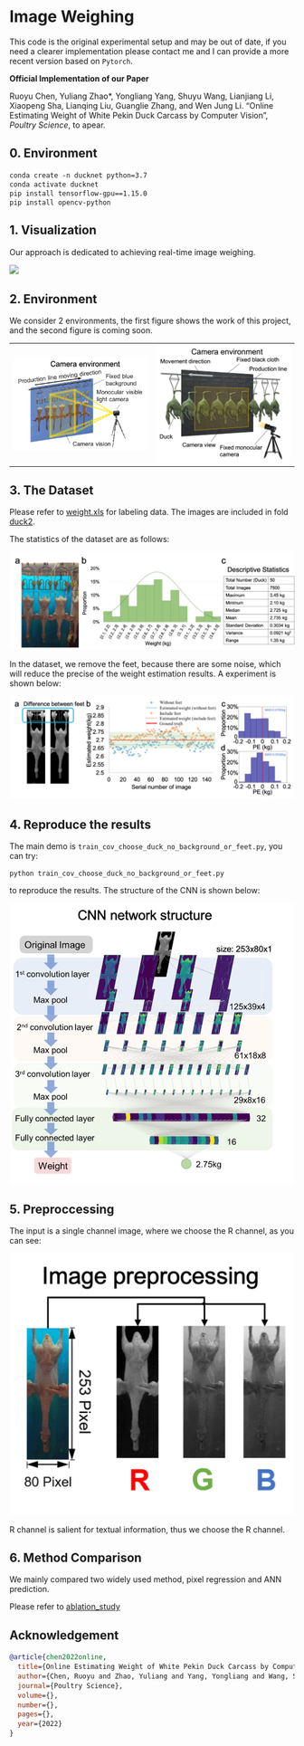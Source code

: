 # Image Weighing

This code is the original experimental setup and may be out of date, if you need a clearer implementation please contact me and I can provide a more recent version based on `Pytorch`.

**Official Implementation of our Paper**

Ruoyu Chen, Yuliang Zhao*, Yongliang Yang, Shuyu Wang, Lianjiang Li, Xiaopeng Sha, Lianqing Liu, Guanglie Zhang, and Wen Jung Li. “Online Estimating Weight of White Pekin Duck Carcass by Computer Vision”, *Poultry Science*, to apear.

## 0. Environment

```shell
conda create -n ducknet python=3.7
conda activate ducknet
pip install tensorflow-gpu==1.15.0
pip install opencv-python
```

## 1. Visualization

Our approach is dedicated to achieving real-time image weighing.

![](./images/duck.gif)

## 2. Environment

We consider 2 environments, the first figure shows the work of this project, and the second figure is coming soon.

<table border-left=none border-right=none><tr>
<td width=50%><img src=images/data1.png border=none></td>
<td width=50%><img src=images/data2.png border=none></td>
</tr></table>

## 3. The Dataset

Please refer to [weight.xls](weight.xls) for labeling data. The images are included in fold [duck2](./duck2).

The statistics of the dataset are as follows:

![](./images/Fig2.png)

In the dataset, we remove the feet, because there are some noise, which will reduce the precise of the weight estimation results. A experiment is shown below:

![](./images/FigA3.png)

## 4. Reproduce the results 

The main demo is `train_cov_choose_duck_no_background_or_feet.py`, you can try:

```
python train_cov_choose_duck_no_background_or_feet.py
```

to reproduce the results. The structure of the CNN is shown below:

![](./images/Fig3.png)

## 5. Preproccessing

The input is a single channel image, where we choose the R channel, as you can see:

![](./images/FigA1.png)

R channel is salient for textual information, thus we choose the R channel.

## 6. Method Comparison

We mainly compared two widely used method, pixel regression and ANN prediction.

Please refer to [ablation_study](./ablation_study)


## Acknowledgement

```bibtex
@article{chen2022online,
  title={Online Estimating Weight of White Pekin Duck Carcass by Computer Vision},
  author={Chen, Ruoyu and Zhao, Yuliang and Yang, Yongliang and Wang, Shuyu and Li, Lianjiang and Sha, Xiaopeng and Liu, Lianqing and Zhang, Guanglie and Li, Wen Jung},
  journal={Poultry Science},
  volume={},
  number={},
  pages={},
  year={2022}
}
```
